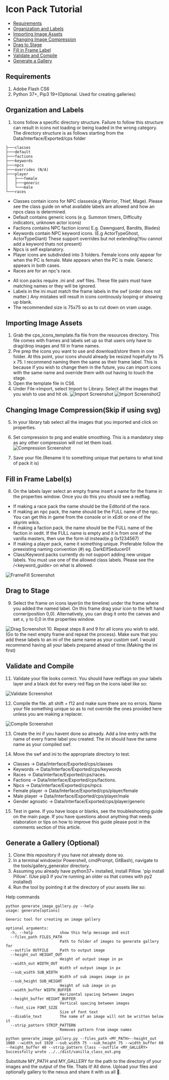 ﻿# Icon Pack Tutorial

- [Requirements](#requirements)
- [Organization and Labels](#organization-and-labels)
- [Importing Image Assets](#importing-image-assets)
- [Changing Image Compression](#changing-image-compression)
- [Drag to Stage](#drag-to-stage)
- [Fill in Frame Label](#fill-in-frame-labels)
- [Validate and Compile](#validate-and-compile)
- [Generate a Gallery](#generate-a-gallery)

## Requirements

1. Adobe Flash CS6
2. Python 37+, Pip3 19+(Optional. Used for creating galleries)

## Organization and Labels

1. Icons follow a specific directory structure. Failure to follow this structure can result in icons not loading or being loaded in the wrong category.
The directory structure is as follows starting from the Data/Interface/Exported/cps folder

```shell
├───classes
├───default
├───factions
├───keywords
├───npcs
├───overrides (N/A)
├───player
│   ├───female
│   ├───generic
│   └───male
└───races
```

* Classes contain icons for NPC classes(e.g Warrior, Thief, Mage). Please see the class guide on what available labels are allowed and how an npcs class is determined.
* Default contains generic icons (e.g. Summon timers, Difficulty indicators, unknown actor icons)
* Factions contains NPC faction icons( E.g. Dawnguard, Bandits, Blades)
* Keywords contain NPC keyword icons. (E.g ActorTypeGhost, ActorTypeGiant) These support overrides but not extending(You cannot add a keyword thats not present)
* Npcs is self explanatory.
* Player icons are subdivided into 3 folders. Female icons only appear for when the PC is female. Male appears when the PC is male. Generic appears in both cases.
* Races are for an npc's race.

- All icon packs require .ini and .swf files. These file pairs must have matching names or they will be ignored.
- Labels in the ini must match the frame labels in the swf (order does not matter.) Any mistakes will result in icons continously looping or showing up blank.
- The recommended size is 75x75 so as to cut down on vram usage.

## Importing Image Assets

1. Grab the cps_icons_template.fla file from the resources directory. This file comes with frames and labels set up so that users only have to drag/drop images and fill in frame names.
2. Pre prep the icons you want to use and download/store them in one folder. At this point, your icons should already be resized hopefully to 75 x 75. I recommend naming them the same as their frame label.
This is because if you wish to change them in the future, you can import icons with the same name and override them with out having to touch the stage.
3. Open the template file in CS6.
4. Under File->Import, select Import to Library. Select all the images that you wish to use and hit ok.
![Import Screenshot](images/StepImport.png)
![Import Screenshot2](images/StepImport2.png)

## Changing Image Compression(Skip if using svg)

5. In your library tab select all the images that you imported and click on properties.
6. Set compression to png and enable smoothing. This is a mandatory step as any other compression will not let them load.
![Compression Screenshot](images/StepCompression.png)

7. Save your file.(Rename it to something unique that pertains to what kind of pack it is)

## Fill in Frame Label(s)

8. On the labels layer select an empty frame insert a name for the frame in the properties window. Once you do this you should see a redflag.
- If making a race pack the name should be the EditorId of the race.
- If making an npc pack, the name should be the FULL name of the npc. You can get this in game from the console or in xEdit or one of the skyrim wikis.
- If making a faction pack, the name should be the FULL name of the faction in xedit. If the FULL name is empty and it is from one of the vanilla masters, then use the form id instead(e.g 0x1234567)
- If making a player pack, name it something unique. Preferable follow the preexisting naming convention <RaceType>(#) eg. DarkElfSeducer01
- Class/Keyword packs currently do not support adding new unique labels. You must use one of the allowed class labels. Please see the <class guide>/<keyword_guide> on what is allowed.

![FrameFill Screenshot](images/StepFillFrame.png)

## Drag to Stage
9. Select the frame on icons layer(in the timeline) under the frame where you added the named label. On this frame drag your icon to the left hand corner(position 0,0). Alternatively, you can drag it
onto the canvas and set x, y to 0,0 in the properties window.

![Drag Screenshot](images/StepDragOrigin.png)
10. Repeat steps 8 and 9 for all icons you wish to add.(Go to the next empty frame and repeat the process). Make sure that you add these labels to an ini of the same name as your custom swf. I would recommend having all your labels prepared ahead of time.(Making the ini first)

## Validate and Compile
11. Validate your file looks correct. You should have redflags on your labels layer and a black dot for every red flag on the icons label like so:

![Validate Screenshot](images/StepValidate.png)

12. Compile the file. alt shift + f12 and make sure there are no errors. Name your file something unique so as to not override the ones provided here unless you
are making a replacer.

![Compile Screenshot](images/StepCompile.png)

13. Create the ini if you havent done so already. Add a line entry with the name of every frame label you created. The ini should have the same name as your compiled swf.

14. Move the swf and ini to the appropriate directory to test.

- Classes         -> Data/Interface/Exported/cps/classes
- Keywords        -> Data/Interface/Exported/cps/keywords
- Races           -> Data/interface/Exported/cps/races.
- Factions        -> Data/Interface/Exported/cps/factions.
- Npcs            -> Data/interface/Exported/cps/npcs
- Female player   -> Data/Interface/Exported/cps/player/female
- Male player     -> Data/Interface/Exported/cps/player/male
- Gender agnostic -> Data/Interface/Exported/cps/player/generic

15. Test in game. If you have loops or blanks, see the troubleshooting guide on the main page.
If you have questions about anything that needs elaboration or tips on how to improve this guide please post in the comments section of this article.



## Generate a Gallery (Optional)

1. Clone this repository if you have not already done so.
2. In a terminal window(or Powershell, cmdPrompt, GitBash), navigate to the tools/gallery_generator directory. 
3. Assuming you already have python37+ installed, install Pillow. 'pip install Pillow'. (Use pip3 if you're running an older os that comes with py2 installed)
4. Run the tool by pointing it at the directory of your assets like so:
	
Help commands
```shell
python generate_image_gallery.py --help
usage: generate[options]

Generic tool for creating an image gallery

optional arguments:
  -h, --help            show this help message and exit
  --files_path FILES_PATH
                        Path to folder of images to generate gallery for
  --outfile OUTFILE     Path to output image
  --height_out HEIGHT_OUT
                        Height of output image in px
  --width_out WIDTH_OUT
                        Width of output image in px
  --sub_width SUB_WIDTH
                        Width of sub images image in px
  --sub_height SUB_HEIGHT
                        Height of sub image in px
  --width_buffer WIDTH_BUFFER
                        Horizontal spacing between images
  --height_buffer HEIGHT_BUFFER
                        Vertical spacing between images
  --font_size FONT_SIZE
                        Size of font text
  --disable_text        The name of an image will not be written below it
  --strip_pattern STRIP_PATTERN
                        Removes pattern from image names

```

```shell
python generate_image_gallery.py --files_path <MY_PATH>--height_out 1080 --width_out 1920 --sub_width 75 --sub_height 75 --width_buffer 60 --height_buffer 40 --strip_pattern Class --outfile <MY_GALLERY>
Successfully wrote ../../dist/vanilla_class_out.png
```
Substitute MY_PATH and MY_GALLERY for the path to the directory of your images and the output of the file. 
Thats it! All done. Upload your files and optionally gallery to the nexus and share it with us all :pray:.